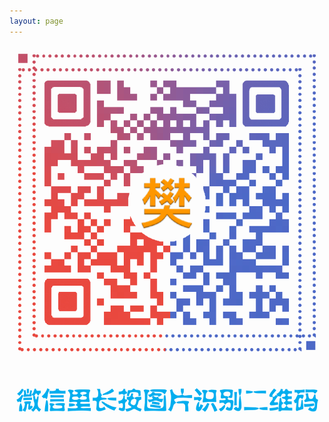 ```yaml
---
layout: page
---
```


<div align=center>
<img src="/img/wechat_1000px.png" width="device-width" alt="wechat_qrcode" />
</div>